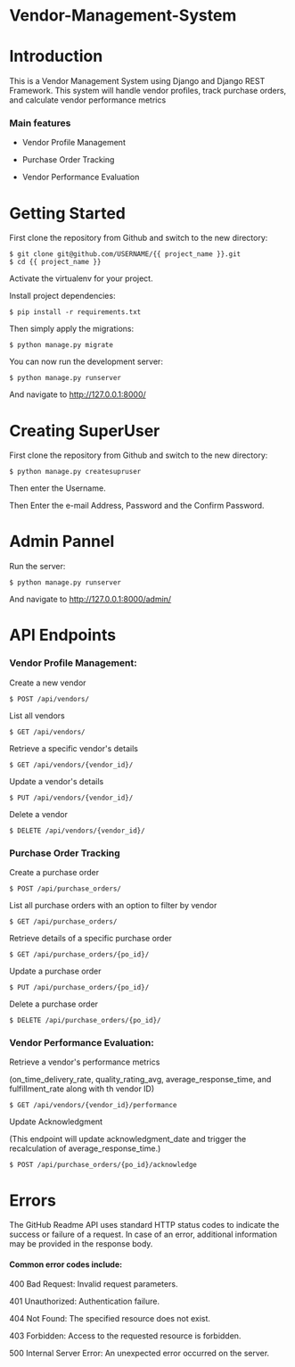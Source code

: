# Vendor-Management-System

# Introduction

This is a Vendor Management System using Django and Django REST Framework. This system will handle vendor profiles, track purchase orders, and calculate vendor performance metrics


### Main features

* Vendor Profile Management

* Purchase Order Tracking

* Vendor Performance Evaluation

# Getting Started

First clone the repository from Github and switch to the new directory:

    $ git clone git@github.com/USERNAME/{{ project_name }}.git
    $ cd {{ project_name }}
    
Activate the virtualenv for your project.
    
Install project dependencies:

    $ pip install -r requirements.txt
    
    
Then simply apply the migrations:

    $ python manage.py migrate
    

You can now run the development server:

    $ python manage.py runserver

And navigate to http://127.0.0.1:8000/

# Creating SuperUser

First clone the repository from Github and switch to the new directory:

    $ python manage.py createsupruser
    
Then enter the Username.
    
Then Enter the e-mail Address, Password and the Confirm Password.

# Admin Pannel

Run the server:

    $ python manage.py runserver

And navigate to http://127.0.0.1:8000/admin/

# API Endpoints

### Vendor Profile Management:
Create a new vendor

    $ POST /api/vendors/
    
List all vendors

    $ GET /api/vendors/
    
Retrieve a specific vendor's details

    $ GET /api/vendors/{vendor_id}/

Update a vendor's details

    $ PUT /api/vendors/{vendor_id}/
    
Delete a vendor

    $ DELETE /api/vendors/{vendor_id}/

### Purchase Order Tracking
Create a purchase order

    $ POST /api/purchase_orders/

List all purchase orders with an option to filter by vendor

    $ GET /api/purchase_orders/

Retrieve details of a specific purchase order

    $ GET /api/purchase_orders/{po_id}/

Update a purchase order

    $ PUT /api/purchase_orders/{po_id}/

Delete a purchase order

    $ DELETE /api/purchase_orders/{po_id}/

### Vendor Performance Evaluation:
Retrieve a vendor's performance metrics

(on_time_delivery_rate, quality_rating_avg, average_response_time, and fulfillment_rate along with th vendor ID)

    $ GET /api/vendors/{vendor_id}/performance

Update Acknowledgment

(This endpoint will update acknowledgment_date and trigger the recalculation of average_response_time.)

    $ POST /api/purchase_orders/{po_id}/acknowledge

# Errors
The GitHub Readme API uses standard HTTP status codes to indicate the success or failure of a request. In case of an error, additional information may be provided in the response body.

#### Common error codes include:

400 Bad Request: Invalid request parameters.

401 Unauthorized: Authentication failure.

404 Not Found: The specified resource does not exist.

403 Forbidden: Access to the requested resource is forbidden.

500 Internal Server Error: An unexpected error occurred on the server.

